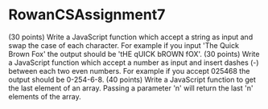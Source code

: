 # RowanCSAssignment7
 (30 points) Write a JavaScript function which accept a string as input and swap the case of each character. For example if you input 'The Quick Brown Fox' the output should be 'tHE qUICK bROWN fOX'.
(30 points) Write a JavaScript function which accept a number as input and insert dashes (-) between each two even numbers. For example if you accept 025468 the output should be 0-254-6-8.
(40 points) Write a JavaScript function to get the last element of an array. Passing a parameter 'n' will return the last 'n' elements of the array.
